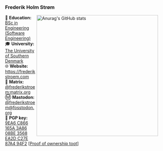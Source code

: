 ### Frederik Holm Strøm

[<img src="https://github-readme-stats.vercel.app/api?username=frederikstroem&show_icons=true&count_private=true&theme=gruvbox&hide_border=true&border_radius=20" width="400" align="right" title="Anurag's GitHub stats" alt="Anurag's GitHub stats">](https://github.com/anuraghazra/github-readme-stats)

📖 **Education:** [BSc in Engineering (Software Engineering)](https://www.sdu.dk/en/uddannelse/bachelor/softwareengineering)<br>
🎓 **University:** [The University of Southern Denmark](https://www.sdu.dk/en)<br>
🌐 **Website:** https://frederikstroem.com<br>
💬 **Matrix:** [@frederikstroem:matrix.org](https://matrix.to/#/@frederikstroem:matrix.org)<br>
Ⓜ️ **Mastodon:** [@frederikstroem@fosstodon.org](https://fosstodon.org/@frederikstroem)<br>
🔐 **PGP key:** [9EA6 C866 165A 3A86 08BE  3568 EA2D C27E 87A4 94F2](https://gist.githubusercontent.com/frederikstroem/417eeee5a4b974b7688cbf03845d5cc4/raw/a2caa516190ae51fe37af7a019ef70ffadc511df/87A494F2.asc)
[[Proof of ownership toot](https://fosstodon.org/@frederikstroem/107492691834831500)]
